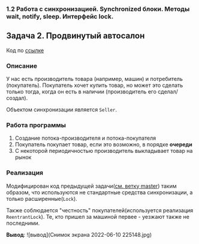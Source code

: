 ### 1.2 Работа с синхронизацией. Synchronized блоки. Методы wait, notify, sleep. Интерфейс lock.
## Задача 2. Продвинутый автосалон
Код по [ссылке](https://github.com/A-Sakhmina/netology_multithreading_carshop/tree/task2/src/main/java)
### Описание
У нас есть производитель товара (например, машин) и потребитель (покупатель). Покупатель хочет купить товар, 
но может это сделать только тогда, когда он есть в наличии (производитель его сделал/создал).

Объектом синхронизации является `Seller`.
### Работа программы
1. Создание потока-производителя и потока-покупателя
2. Покупатель покупает товар, если это возможно, в порядке **очереди**
3. С некоторой периодичностью производитель выкладывает товар на рынок

### Реализация
Модифицирован код предыдущей задачи([см. ветку master](https://github.com/A-Sakhmina/netology_multithreading_carshop)) 
таким образом, что используются не стандартные средства синхронизации, 
а только расширенные(`Lock`). 

Также соблюдается "честность" покупателей(используется реализация `ReentrantLock`).
Те, кто пришел за машиной первее - уезжают также не последними.

**Вывод**:
![вывод](Снимок экрана 2022-06-10 225148.jpg)